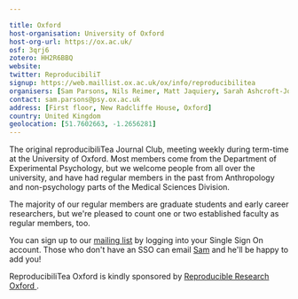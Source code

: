 ```yaml
---

title: Oxford
host-organisation: University of Oxford
host-org-url: https://ox.ac.uk/
osf: 3qrj6
zotero: HH2R6BBQ
website:
twitter: ReproducibiliT
signup: https://web.maillist.ox.ac.uk/ox/info/reproducibilitea
organisers: [Sam Parsons, Nils Reimer, Matt Jaquiery, Sarah Ashcroft-Jones, Sam Webb]
contact: sam.parsons@psy.ox.ac.uk
address: [First floor, New Radcliffe House, Oxford]
country: United Kingdom
geolocation: [51.7602663, -1.2656281]
---
```


The original reproducibiliTea Journal Club, meeting weekly during term-time at the University of Oxford. Most members come from the Department of Experimental Psychology, but we welcome people from all over the university, and have had regular members in the past from Anthropology and non-psychology parts of the Medical Sciences Division.

The majority of our regular members are graduate students and early career researchers, but we're pleased to count one or two established faculty as regular members, too.

You can sign up to our [mailing list](https://web.maillist.ox.ac.uk/ox/info/reproducibilitea) by logging into your Single Sign On account. Those who don't have an SSO can email [Sam](mailto:sam.parsons@psy.ox.ac.uk) and he'll be happy to add you!

ReproducibiliTea Oxford is kindly sponsored by [Reproducible Research Oxford ](http://ox.ukrn.org/).